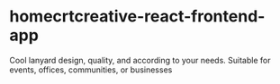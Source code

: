 # homecrtcreative-react-frontend-app
Cool lanyard design, quality, and according to your needs. Suitable for events, offices, communities, or businesses
